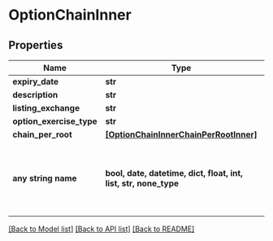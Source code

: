 # OptionChainInner


## Properties
Name | Type | Description | Notes
------------ | ------------- | ------------- | -------------
**expiry_date** | **str** |  | [optional] 
**description** | **str** |  | [optional] 
**listing_exchange** | **str** |  | [optional] 
**option_exercise_type** | **str** |  | [optional] 
**chain_per_root** | [**[OptionChainInnerChainPerRootInner]**](OptionChainInnerChainPerRootInner.md) |  | [optional] 
**any string name** | **bool, date, datetime, dict, float, int, list, str, none_type** | any string name can be used but the value must be the correct type | [optional]

[[Back to Model list]](../README.md#documentation-for-models) [[Back to API list]](../README.md#documentation-for-api-endpoints) [[Back to README]](../README.md)


